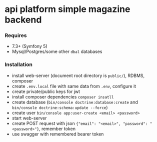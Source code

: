 # api platform simple magazine backend

### Requires
- 7.3+ (Symfony 5)
- Mysql/Postgres/some other `dbal` databases


### Installation
- install web-server (document root directory is `public/`), RDBMS, composer
- create `.env.local` file with same data from `.env`, configure it
- create private/public keys for jwt
- install composer dependencies `composer insatll`
- create database (`bin/console doctrine:database:create` and `bin/console doctrine:schema:update --force`)
- create user `bin/console app:user-create <email> <password>`
- start web-server
- create POST request with json `{"email": "<email>", "password": "<password>"}`, remember token
- use swagger with remembered bearer token
